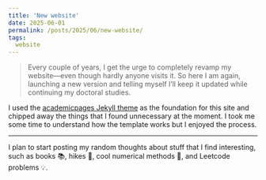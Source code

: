 ```yaml
---
title: 'New website'
date: 2025-06-01
permalink: /posts/2025/06/new-website/
tags:
  website
---
```


> Every couple of years, I get the urge to completely revamp my website—even though hardly anyone visits it. So here I am again, launching a new version and telling myself I’ll keep it updated while continuing my doctoral studies.

I used the [academicpages Jekyll theme](https://github.com/academicpages/academicpages.github.io) as the foundation for this site and chipped away the things that I found unnecessary at the moment. I took me some time to understand how the template works but I enjoyed the process. 

---

I plan to start posting my random thoughts about stuff that I find interesting, such as books 📚, hikes 🥾, cool numerical methods 🧮, and Leetcode problems 💡. 